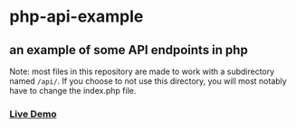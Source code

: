 # php-api-example
## an example of some API endpoints in php

Note: most files in this repository are made to work with a subdirectory named `/api/`. If you choose to not use this directory, you will most notably have to change the index.php file.

### [Live Demo](http://jwist.125mb.com/api/)